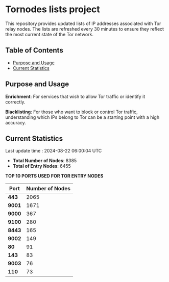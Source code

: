 # Tornodes lists project

This repository provides updated lists of IP addresses associated with Tor relay nodes. The lists are refreshed every 30 minutes to ensure they reflect the most current state of the Tor network.

## Table of Contents

- [Purpose and Usage](#purpose-and-usage)
- [Current Statistics](#current-statistics)


## Purpose and Usage

**Enrichment**: For services that wish to allow Tor traffic or identify it correctly.

**Blacklisting**: For those who want to block or control Tor traffic, understanding which IPs belong to Tor can be a starting point with a high accuracy.

## Current Statistics

Last update time : 2024-08-22 06:00:04 UTC

- **Total Number of Nodes**: 8385
- **Total of Entry Nodes**: 6455

**TOP 10 PORTS USED FOR TOR ENTRY NODES**

| **Port** | **Number of Nodes** |
|------|-----------------|
| **443**   | 2065  |
| **9001**   | 1671  |
| **9000**   | 367  |
| **9100**   | 280  |
| **8443**   | 165  |
| **9002**   | 149  |
| **80**   | 91  |
| **143**   | 83  |
| **9003**   | 76  |
| **110**   | 73  |

